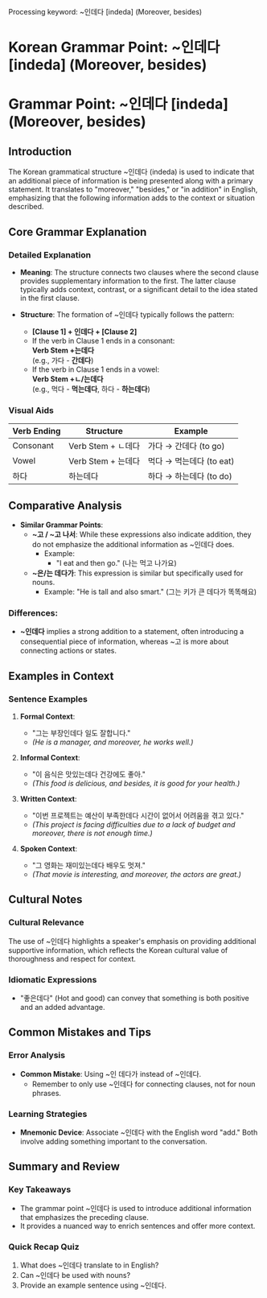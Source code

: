 Processing keyword: ~인데다 [indeda] (Moreover, besides)
# Korean Grammar Point: ~인데다 [indeda] (Moreover, besides)
# Grammar Point: ~인데다 [indeda] (Moreover, besides)
## Introduction
The Korean grammatical structure ~인데다 (indeda) is used to indicate that an additional piece of information is being presented along with a primary statement. It translates to "moreover," "besides," or "in addition" in English, emphasizing that the following information adds to the context or situation described.
## Core Grammar Explanation
### Detailed Explanation
- **Meaning**: The structure connects two clauses where the second clause provides supplementary information to the first. The latter clause typically adds context, contrast, or a significant detail to the idea stated in the first clause.
  
- **Structure**: The formation of ~인데다 typically follows the pattern:
  - **[Clause 1] + 인데다 + [Clause 2]**
  - If the verb in Clause 1 ends in a consonant:  
    **Verb Stem +는데다**  
    (e.g., 가다 - **간데다**)
  - If the verb in Clause 1 ends in a vowel:  
    **Verb Stem +ㄴ/는데다**  
    (e.g., 먹다 - **먹는데다**, 하다 - **하는데다**)
### Visual Aids
| Verb Ending | Structure         | Example                  |
|-------------|------------------|--------------------------|
| Consonant   | Verb Stem + ㄴ데다 | 가다 → 간데다 (to go)     |
| Vowel       | Verb Stem + 는데다 | 먹다 → 먹는데다 (to eat)  |
| 하다        | 하는데다         | 하다 → 하는데다 (to do)   |
## Comparative Analysis
- **Similar Grammar Points**:
  - **~고 / ~고 나서**: While these expressions also indicate addition, they do not emphasize the additional information as ~인데다 does. 
    - Example: 
      - "I eat and then go." (나는 먹고 나가요) 
  - **~은/는 데다가**: This expression is similar but specifically used for nouns. 
    - Example: "He is tall and also smart." (그는 키가 큰 데다가 똑똑해요)
### Differences:
- **~인데다** implies a strong addition to a statement, often introducing a consequential piece of information, whereas ~고 is more about connecting actions or states.
## Examples in Context
### Sentence Examples
1. **Formal Context**:  
   - "그는 부장인데다 일도 잘합니다."  
   - *(He is a manager, and moreover, he works well.)*  
   
2. **Informal Context**:  
   - "이 음식은 맛있는데다 건강에도 좋아."  
   - *(This food is delicious, and besides, it is good for your health.)*  
3. **Written Context**:  
   - "이번 프로젝트는 예산이 부족한데다 시간이 없어서 어려움을 겪고 있다."  
   - *(This project is facing difficulties due to a lack of budget and moreover, there is not enough time.)*  
4. **Spoken Context**:  
   - "그 영화는 재미있는데다 배우도 멋져."  
   - *(That movie is interesting, and moreover, the actors are great.)*  
## Cultural Notes
### Cultural Relevance
The use of ~인데다 highlights a speaker's emphasis on providing additional supportive information, which reflects the Korean cultural value of thoroughness and respect for context. 
### Idiomatic Expressions
- "좋은데다" (Hot and good) can convey that something is both positive and an added advantage.
  
## Common Mistakes and Tips
### Error Analysis
- **Common Mistake**: Using ~인 데다가 instead of ~인데다. 
  - Remember to only use ~인데다 for connecting clauses, not for noun phrases. 
### Learning Strategies
- **Mnemonic Device**: Associate ~인데다 with the English word "add." Both involve adding something important to the conversation.
## Summary and Review
### Key Takeaways
- The grammar point ~인데다 is used to introduce additional information that emphasizes the preceding clause.
- It provides a nuanced way to enrich sentences and offer more context.
### Quick Recap Quiz
1. What does ~인데다 translate to in English?
2. Can ~인데다 be used with nouns?
3. Provide an example sentence using ~인데다.
